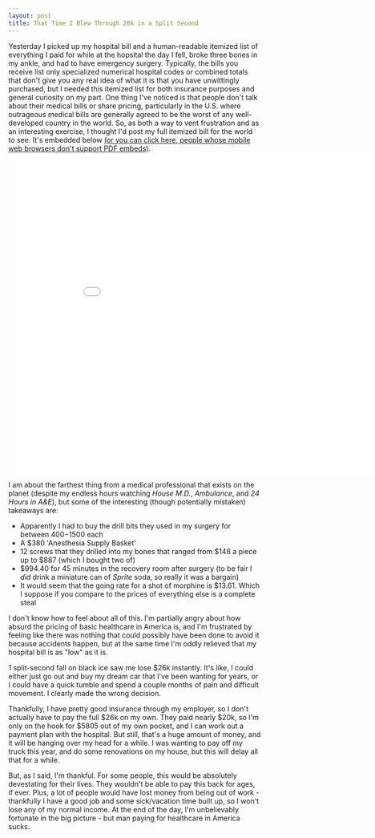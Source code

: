 ```yaml
---
layout: post
title: That Time I Blew Through 26k in a Split Second
---
```


Yesterday I picked up my hospital bill and a human-readable itemized list of everything I paid for while at the hopsital the day I fell, broke three bones in my ankle, and had to have emergency surgery. Typically, the bills you receive list only specialized numerical hospital codes or combined totals that don't give you any real idea of what it is that you have unwittingly purchased, but I needed this itemized list for both insurance purposes and general curiosity on my part. One thing I've noticed is that people don't talk about their medical bills or share pricing, particularly in the U.S. where outrageous medical bills are generally agreed to be the worst of any well-developed country in the world. So, as both a way to vent frustration and as an interesting exercise, I thought I'd post my full itemized bill for the world to see. It's embedded below <a href="{{ site.url }}/attachments/Nathan_Ankle_Total_Amended.pdf">(or you can click here, people whose mobile web browsers don't support PDF embeds)</a>.
<embed style="display: block; margin: 0 auto; margin-bottom: 10px;" src="{{ site.url }}/attachments/Nathan_Ankle_Total_Amended.pdf" width="900" height="640" 
 type="application/pdf">
 
I am about the farthest thing from a medical professional that exists on the planet (despite my endless hours watching _House M.D._, _Ambulance_, and _24 Hours in A&E_), but some of the interesting (though potentially mistaken) takeaways are:

* Apparently I had to buy the drill bits they used in my surgery for between $400-$1500 each
* A $380 'Anesthesia Supply Basket'
* 12 screws that they drilled into my bones that ranged from $148 a piece up to $887 (which I bought two of)
* $994.40 for 45 minutes in the recovery room after surgery (to be fair I _did_ drink a miniature can of _Sprite_ soda, so really it was a bargain)
* It would seem that the going rate for a shot of morphine is $13.61. Which I suppose if you compare to the prices of everything else is a complete steal

I don't know how to feel about all of this. I'm partially angry about how absurd the pricing of basic healthcare in America is, and I'm frustrated by feeling like there was nothing that could possibly have been done to avoid it because accidents happen, but at the same time I'm oddly relieved that my hospital bill is as "low" as it is.

1 split-second fall on black ice saw me lose $26k instantly. It's like, I could either just go out and buy my dream car that I've been wanting for years, or I could have a quick tumble and spend a couple months of pain and difficult movement. I clearly made the wrong decision.

Thankfully, I have pretty good insurance through my employer, so I don't actually have to pay the full $26k on my own. They paid nearly $20k, so I'm only on the hook for $5805 out of my own pocket, and I can work out a payment plan with the hospital. But still, that's a huge amount of money, and it will be hanging over my head for a while. I was wanting to pay off my truck this year, and do some renovations on my house, but this will delay all that for a while.

But, as I said, I'm thankful. For some people, this would be absolutely devestating for their lives. They wouldn't be able to pay this back for ages, if ever. Plus, a lot of people would have lost money from being out of work - thankfully I have a good job and some sick/vacation time built up, so I won't lose any of my normal income. At the end of the day, I'm unbelievably fortunate in the big picture - but man paying for healthcare in America sucks.

